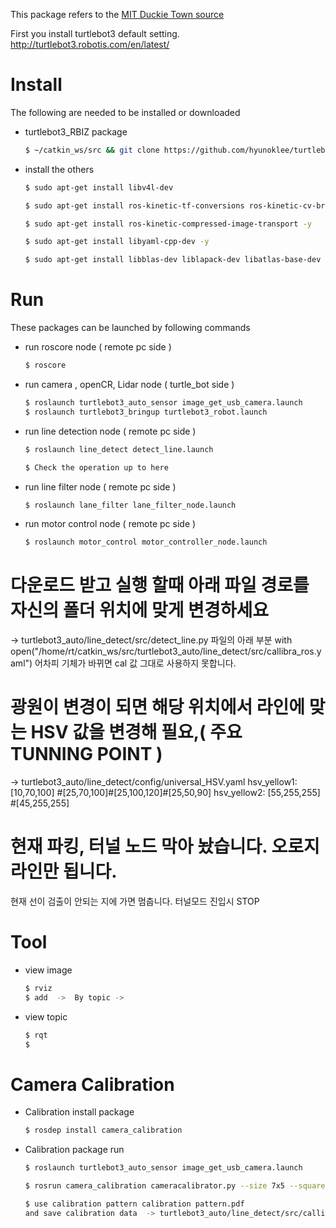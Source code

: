 This package refers to the [MIT Duckie Town source](https://github.com/duckietown/Software)

First you install turtlebot3 default setting. 
http://turtlebot3.robotis.com/en/latest/

# Install
The following are needed to be installed or downloaded

* turtlebot3_RBIZ package

  ```bash
  $ ~/catkin_ws/src && git clone https://github.com/hyunoklee/turtlebot3_RBIZ.git
  ```
* install the others

  ```bash
  $ sudo apt-get install libv4l-dev
  ```

  ```bash
  $ sudo apt-get install ros-kinetic-tf-conversions ros-kinetic-cv-bridge ros-kinetic-image-transport ros-kinetic-camera-info-manager ros-kinetic-theora-image-transport ros-kinetic-joy ros-kinetic-image-proc -y
  ```

  ```bash
  $ sudo apt-get install ros-kinetic-compressed-image-transport -y
  ```

  ```bash
  $ sudo apt-get install libyaml-cpp-dev -y
  ```

  ```bash
  $ sudo apt-get install libblas-dev liblapack-dev libatlas-base-dev gfortran
  ```

# Run
These packages can be launched by following commands

* run roscore node ( remote pc side )

  ```bash
  $ roscore
  ```

* run camera , openCR, Lidar node ( turtle_bot side )

  ```bash
  $ roslaunch turtlebot3_auto_sensor image_get_usb_camera.launch
  $ roslaunch turtlebot3_bringup turtlebot3_robot.launch
  ```
* run line detection node  ( remote pc side ) 

  ```bash
  $ roslaunch line_detect detect_line.launch
  ```

  ```bash
  $ Check the operation up to here 
  ```

* run line filter node  ( remote pc side ) 

  ```bash
  $ roslaunch lane_filter lane_filter_node.launch
  ```

* run motor control node  ( remote pc side ) 

  ```bash
  $ roslaunch motor_control motor_controller_node.launch

# 다운로드 받고 실행 할때 아래 파일 경로를 자신의 폴더 위치에 맞게 변경하세요 
  -> turtlebot3_auto/line_detect/src/detect_line.py  파일의 아래 부분 
      with open("/home/rt/catkin_ws/src/turtlebot3_auto/line_detect/src/callibra_ros.yaml")
     어차피  기체가 바뀌면 cal 값  그대로 사용하지 못합니다.  
# 광원이 변경이 되면 해당 위치에서 라인에 맞는  HSV 값을 변경해 필요,( 주요 TUNNING POINT )
  -> turtlebot3_auto/line_detect/config/universal_HSV.yaml
      hsv_yellow1: [10,70,100] #[25,70,100]#[25,100,120]#[25,50,90] 
      hsv_yellow2: [55,255,255] #[45,255,255]

# 현재 파킹, 터널 노드 막아 놨습니다. 오로지 라인만 됩니다. 
  현재 선이 검출이 안되는 지에 가면 멈춥니다.  터널모드 진입시 STOP

# Tool

* view image

  ```bash
  $ rviz
  $ add  ->  By topic -> 
  ```

* view topic

  ```bash
  $ rqt
  $ 
  ```

# Camera Calibration

* Calibration install package

  ```bash
  $ rosdep install camera_calibration
  ```

* Calibration package run
  ```bash
  $ roslaunch turtlebot3_auto_sensor image_get_usb_camera.launch
  ```
  ```bash
  $ rosrun camera_calibration cameracalibrator.py --size 7x5 --square 0.031 image:=/image_raw camera:=/
  ```

  ```bash
  $ use calibration pattern calibration pattern.pdf 
  and save calibration data  -> turtlebot3_auto/line_detect/src/callibra_ros.yaml
  ```
  

